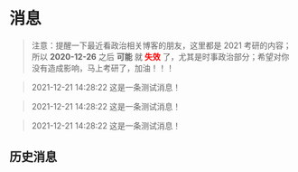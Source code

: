 # 消息

[annotation]: [id] (72acbc45-8202-4a76-8a0e-110f329a6fff)
[annotation]: [status] (static)
[annotation]: [create_time] (2021-12-21 14:25:54)
[annotation]: [comments] (false)

> <error/> 注意：提醒一下最近看政治相关博客的朋友，这里都是 2021 考研的内容；所以 **2020-12-26** 之后 **可能** 就 <font style='color:red; font-weight:bold'>失效</font> 了，尤其是时事政治部分；希望对你没有造成影响，马上考研了，加油！！！

> <warning /> 2021-12-21 14:28:22 这是一条测试消息！

> <info /> 2021-12-21 14:28:22 这是一条测试消息！

> <success /> 2021-12-21 14:28:22 这是一条测试消息！

## 历史消息


